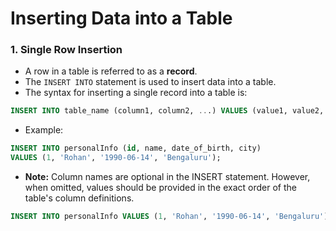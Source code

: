 # Inserting Data into a Table

### 1. Single Row Insertion
- A row in a table is referred to as a **record**.
- The `INSERT INTO` statement is used to insert data into a table.
- The syntax for inserting a single record into a table is:

```sql
INSERT INTO table_name (column1, column2, ...) VALUES (value1, value2, ...);
```

- Example:

```sql
INSERT INTO personalInfo (id, name, date_of_birth, city) 
VALUES (1, 'Rohan', '1990-06-14', 'Bengaluru');
```

- **Note:** Column names are optional in the INSERT statement. However, when omitted, values should be provided in the exact order of the table's column definitions.

```sql
INSERT INTO personalInfo VALUES (1, 'Rohan', '1990-06-14', 'Bengaluru');

